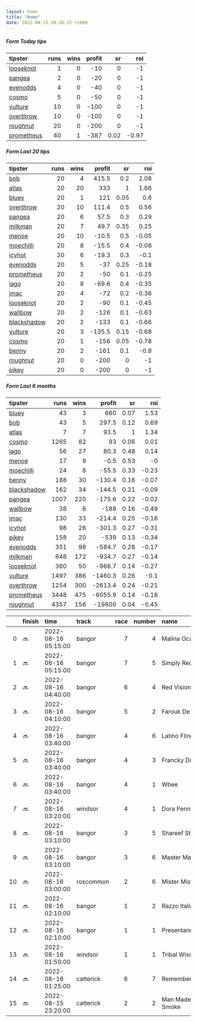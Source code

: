 ```yaml
---   
layout: home  
title: "Home"   
date: 2022-08-15 20:28:12 +1000  
---   
```



##### Form Today tips   

| tipster                                                       |   runs |   wins |   profit |   sr |   roi |
|:--------------------------------------------------------------|-------:|-------:|---------:|-----:|------:|
| [looseknot](https://mrwayneo.github.io/tips/looseknot.html)   |      1 |      0 |      -10 | 0    | -1    |
| [pangea](https://mrwayneo.github.io/tips/pangea.html)         |      2 |      0 |      -20 | 0    | -1    |
| [evenodds](https://mrwayneo.github.io/tips/evenodds.html)     |      4 |      0 |      -40 | 0    | -1    |
| [cosmo](https://mrwayneo.github.io/tips/cosmo.html)           |      5 |      0 |      -50 | 0    | -1    |
| [vulture](https://mrwayneo.github.io/tips/vulture.html)       |     10 |      0 |     -100 | 0    | -1    |
| [overthrow](https://mrwayneo.github.io/tips/overthrow.html)   |     10 |      0 |     -100 | 0    | -1    |
| [roughnut](https://mrwayneo.github.io/tips/roughnut.html)     |     20 |      0 |     -200 | 0    | -1    |
| [prometheus](https://mrwayneo.github.io/tips/prometheus.html) |     40 |      1 |     -387 | 0.02 | -0.97 |

##### Form Last 20 tips   

| tipster                                                         |   runs |   wins |   profit |   sr |   roi |
|:----------------------------------------------------------------|-------:|-------:|---------:|-----:|------:|
| [bob](https://mrwayneo.github.io/tips/bob.html)                 |     20 |      4 |    415.5 | 0.2  |  2.08 |
| [atlas](https://mrwayneo.github.io/tips/atlas.html)             |     20 |     20 |    333   | 1    |  1.66 |
| [bluey](https://mrwayneo.github.io/tips/bluey.html)             |     20 |      1 |    121   | 0.05 |  0.6  |
| [overthrow](https://mrwayneo.github.io/tips/overthrow.html)     |     20 |     10 |    111.4 | 0.5  |  0.56 |
| [pangea](https://mrwayneo.github.io/tips/pangea.html)           |     20 |      6 |     57.5 | 0.3  |  0.29 |
| [milkman](https://mrwayneo.github.io/tips/milkman.html)         |     20 |      7 |     49.7 | 0.35 |  0.25 |
| [menoe](https://mrwayneo.github.io/tips/menoe.html)             |     20 |     10 |    -10.5 | 0.5  | -0.05 |
| [moechilli](https://mrwayneo.github.io/tips/moechilli.html)     |     20 |      8 |    -15.5 | 0.4  | -0.08 |
| [icyhot](https://mrwayneo.github.io/tips/icyhot.html)           |     20 |      6 |    -19.3 | 0.3  | -0.1  |
| [evenodds](https://mrwayneo.github.io/tips/evenodds.html)       |     20 |      5 |    -37   | 0.25 | -0.18 |
| [prometheus](https://mrwayneo.github.io/tips/prometheus.html)   |     20 |      2 |    -50   | 0.1  | -0.25 |
| [lago](https://mrwayneo.github.io/tips/lago.html)               |     20 |      8 |    -69.6 | 0.4  | -0.35 |
| [jmac](https://mrwayneo.github.io/tips/jmac.html)               |     20 |      4 |    -72   | 0.2  | -0.36 |
| [looseknot](https://mrwayneo.github.io/tips/looseknot.html)     |     20 |      2 |    -90   | 0.1  | -0.45 |
| [wallbow](https://mrwayneo.github.io/tips/wallbow.html)         |     20 |      2 |   -126   | 0.1  | -0.63 |
| [blackshadow](https://mrwayneo.github.io/tips/blackshadow.html) |     20 |      2 |   -133   | 0.1  | -0.66 |
| [vulture](https://mrwayneo.github.io/tips/vulture.html)         |     20 |      3 |   -135.5 | 0.15 | -0.68 |
| [cosmo](https://mrwayneo.github.io/tips/cosmo.html)             |     20 |      1 |   -156   | 0.05 | -0.78 |
| [benny](https://mrwayneo.github.io/tips/benny.html)             |     20 |      2 |   -161   | 0.1  | -0.8  |
| [roughnut](https://mrwayneo.github.io/tips/roughnut.html)       |     20 |      0 |   -200   | 0    | -1    |
| [pikey](https://mrwayneo.github.io/tips/pikey.html)             |     20 |      0 |   -200   | 0    | -1    |

##### Form Last 6 months   

| tipster                                                         |   runs |   wins |   profit |   sr |   roi |
|:----------------------------------------------------------------|-------:|-------:|---------:|-----:|------:|
| [bluey](https://mrwayneo.github.io/tips/bluey.html)             |     43 |      3 |    660   | 0.07 |  1.53 |
| [bob](https://mrwayneo.github.io/tips/bob.html)                 |     43 |      5 |    297.5 | 0.12 |  0.69 |
| [atlas](https://mrwayneo.github.io/tips/atlas.html)             |      7 |      7 |     93.5 | 1    |  1.34 |
| [cosmo](https://mrwayneo.github.io/tips/cosmo.html)             |   1265 |     82 |     93   | 0.06 |  0.01 |
| [lago](https://mrwayneo.github.io/tips/lago.html)               |     56 |     27 |     80.3 | 0.48 |  0.14 |
| [menoe](https://mrwayneo.github.io/tips/menoe.html)             |     17 |      9 |     -0.5 | 0.53 | -0    |
| [moechilli](https://mrwayneo.github.io/tips/moechilli.html)     |     24 |      8 |    -55.5 | 0.33 | -0.23 |
| [benny](https://mrwayneo.github.io/tips/benny.html)             |    188 |     30 |   -130.4 | 0.16 | -0.07 |
| [blackshadow](https://mrwayneo.github.io/tips/blackshadow.html) |    162 |     34 |   -144.5 | 0.21 | -0.09 |
| [pangea](https://mrwayneo.github.io/tips/pangea.html)           |   1007 |    220 |   -175.6 | 0.22 | -0.02 |
| [wallbow](https://mrwayneo.github.io/tips/wallbow.html)         |     38 |      6 |   -188   | 0.16 | -0.49 |
| [jmac](https://mrwayneo.github.io/tips/jmac.html)               |    130 |     33 |   -214.4 | 0.25 | -0.16 |
| [icyhot](https://mrwayneo.github.io/tips/icyhot.html)           |     98 |     26 |   -301.3 | 0.27 | -0.31 |
| [pikey](https://mrwayneo.github.io/tips/pikey.html)             |    158 |     20 |   -539   | 0.13 | -0.34 |
| [evenodds](https://mrwayneo.github.io/tips/evenodds.html)       |    351 |     98 |   -584.7 | 0.28 | -0.17 |
| [milkman](https://mrwayneo.github.io/tips/milkman.html)         |    648 |    172 |   -934.7 | 0.27 | -0.14 |
| [looseknot](https://mrwayneo.github.io/tips/looseknot.html)     |    360 |     50 |   -966.7 | 0.14 | -0.27 |
| [vulture](https://mrwayneo.github.io/tips/vulture.html)         |   1497 |    386 |  -1460.3 | 0.26 | -0.1  |
| [overthrow](https://mrwayneo.github.io/tips/overthrow.html)     |   1254 |    300 |  -2613.4 | 0.24 | -0.21 |
| [prometheus](https://mrwayneo.github.io/tips/prometheus.html)   |   3448 |    475 |  -6055.9 | 0.14 | -0.18 |
| [roughnut](https://mrwayneo.github.io/tips/roughnut.html)       |   4357 |    156 | -19600   | 0.04 | -0.45 |

|    | finish   | time                | track     |   race |   number | name               |   odds | tipster            |
|---:|:---------|:--------------------|:----------|-------:|---------:|:-------------------|-------:|:-------------------|
|  0 | :soon:   | 2022-08-16 05:15:00 | bangor    |      7 |        4 | Malina Ocarina     |    0   | evenodds,overthrow |
|  1 | :soon:   | 2022-08-16 05:15:00 | bangor    |      7 |        5 | Simply Red         |    0   | overthrow          |
|  2 | :soon:   | 2022-08-16 04:40:00 | bangor    |      6 |        4 | Red Vision         |    0   | overthrow          |
|  3 | :soon:   | 2022-08-16 04:10:00 | bangor    |      5 |        2 | Farouk De Cheneau  |    0   | overthrow          |
|  4 | :soon:   | 2022-08-16 03:40:00 | bangor    |      4 |        6 | Latino Fling       |    0   | evenodds,overthrow |
|  5 | :soon:   | 2022-08-16 03:40:00 | bangor    |      4 |        3 | Francky Du Berlais |    0   | vulture            |
|  6 | :soon:   | 2022-08-16 03:40:00 | bangor    |      4 |        1 | Wbee               |    0   | evenodds,overthrow |
|  7 | :soon:   | 2022-08-16 03:20:00 | windsor   |      4 |        1 | Dora Penny         |    0   | vulture            |
|  8 | :soon:   | 2022-08-16 03:10:00 | bangor    |      3 |        5 | Shareef Star       |    0   | vulture            |
|  9 | :soon:   | 2022-08-16 03:10:00 | bangor    |      3 |        6 | Master Malachy     |    0   | overthrow          |
| 10 | :soon:   | 2022-08-16 03:00:00 | roscommon |      2 |        6 | Mister Mister      |    0   | looseknot          |
| 11 | :soon:   | 2022-08-16 02:10:00 | bangor    |      1 |        2 | Razzo Italiano     |    0   | overthrow          |
| 12 | :soon:   | 2022-08-16 02:10:00 | bangor    |      1 |        1 | Presentandcounting |    0   | pangea,overthrow   |
| 13 | :soon:   | 2022-08-16 01:50:00 | windsor   |      1 |        1 | Tribal Wisdom      |    1.2 | evenodds,overthrow |
| 14 | :soon:   | 2022-08-16 01:25:00 | catterick |      6 |        7 | Remembering        |    1.5 | vulture            |
| 15 | :soon:   | 2022-08-15 23:20:00 | catterick |      2 |        2 | Man Made Of Smoke  |    4.8 | vulture            |